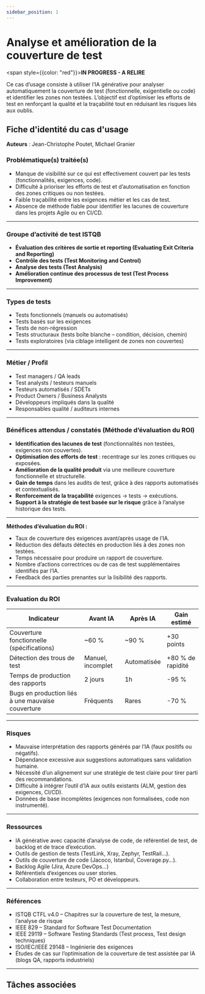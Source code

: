 ```yaml
---
sidebar_position: 1
---
```


# Analyse et amélioration de la couverture de test

<span style={{color: "red"}}>**IN PROGRESS - A RELIRE**</span>

Ce cas d’usage consiste à utiliser l’IA générative pour analyser automatiquement la couverture de test (fonctionnelle, exigentielle ou code) et identifier les zones non testées. L’objectif est d’optimiser les efforts de test en renforçant la qualité et la traçabilité tout en réduisant les risques liés aux oublis.

## Fiche d'identité du cas d'usage
**Auteurs** : Jean-Christophe Poutet, Michael Granier

### Problématique(s) traitée(s)  
- Manque de visibilité sur ce qui est effectivement couvert par les tests (fonctionnalités, exigences, code).  
- Difficulté à prioriser les efforts de test et d’automatisation en fonction des zones critiques ou non testées.  
- Faible traçabilité entre les exigences métier et les cas de test.  
- Absence de méthode fiable pour identifier les lacunes de couverture dans les projets Agile ou en CI/CD.  

---

### Groupe d’activité de test ISTQB  
- **Évaluation des critères de sortie et reporting (Evaluating Exit Criteria and Reporting)**  
- **Contrôle des tests (Test Monitoring and Control)**  
- **Analyse des tests (Test Analysis)**  
- **Amélioration continue des processus de test (Test Process Improvement)**  

---

### Types de tests  
- Tests fonctionnels (manuels ou automatisés)  
- Tests basés sur les exigences  
- Tests de non-régression  
- Tests structuraux (tests boîte blanche – condition, décision, chemin)  
- Tests exploratoires (via ciblage intelligent de zones non couvertes)  

---

### Métier / Profil  
- Test managers / QA leads  
- Test analysts / testeurs manuels  
- Testeurs automatisés / SDETs  
- Product Owners / Business Analysts  
- Développeurs impliqués dans la qualité  
- Responsables qualité / auditeurs internes  

---

### Bénéfices attendus / constatés (Méthode d’évaluation du ROI)  
- **Identification des lacunes de test** (fonctionnalités non testées, exigences non couvertes).  
- **Optimisation des efforts de test** : recentrage sur les zones critiques ou exposées.  
- **Amélioration de la qualité produit** via une meilleure couverture fonctionnelle et structurelle.  
- **Gain de temps** dans les audits de test, grâce à des rapports automatisés et contextualisés.  
- **Renforcement de la traçabilité** exigences → tests → exécutions.  
- **Support à la stratégie de test basée sur le risque** grâce à l’analyse historique des tests.  

---

**Méthodes d’évaluation du ROI :**  
- Taux de couverture des exigences avant/après usage de l’IA.  
- Réduction des défauts détectés en production liés à des zones non testées.  
- Temps nécessaire pour produire un rapport de couverture.  
- Nombre d’actions correctrices ou de cas de test supplémentaires identifiés par l’IA.  
- Feedback des parties prenantes sur la lisibilité des rapports.

---

### Evaluation du ROI  

| Indicateur                              | Avant IA        | Après IA       | Gain estimé             |
|----------------------------------------|------------------|----------------|--------------------------|
| Couverture fonctionnelle (spécifications) | ~60 %            | ~90 %          | +30 points               |
| Détection des trous de test              | Manuel, incomplet | Automatisée    | +80 % de rapidité        |
| Temps de production des rapports         | 2 jours          | 1h             | -95 %                    |
| Bugs en production liés à une mauvaise couverture | Fréquents | Rares         | -70 %                    |

---

### Risques  
- Mauvaise interprétation des rapports générés par l’IA (faux positifs ou négatifs).  
- Dépendance excessive aux suggestions automatiques sans validation humaine.  
- Nécessité d’un alignement sur une stratégie de test claire pour tirer parti des recommandations.  
- Difficulté à intégrer l’outil d’IA aux outils existants (ALM, gestion des exigences, CI/CD).  
- Données de base incomplètes (exigences non formalisées, code non instrumenté).  

---

### Ressources  
- IA générative avec capacité d’analyse de code, de référentiel de test, de backlog et de trace d’exécution.  
- Outils de gestion de tests (TestLink, Xray, Zephyr, TestRail…).  
- Outils de couverture de code (Jacoco, Istanbul, Coverage.py…).  
- Backlog Agile (Jira, Azure DevOps…)  
- Référentiels d’exigences ou user stories.  
- Collaboration entre testeurs, PO et développeurs.  

---

### Références  
- ISTQB CTFL v4.0 – Chapitres sur la couverture de test, la mesure, l’analyse de risque  
- IEEE 829 – Standard for Software Test Documentation  
- IEEE 29119 – Software Testing Standards (Test process, Test design techniques)  
- ISO/IEC/IEEE 29148 – Ingénierie des exigences  
- Études de cas sur l’optimisation de la couverture de test assistée par IA (blogs QA, rapports industriels)  

---

## Tâches associées

